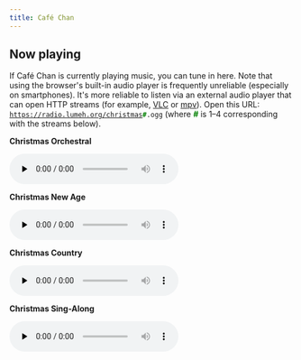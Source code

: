 ```yaml
---
title: Café Chan
---
```


## Now playing

If Café Chan is currently playing music, you can tune in here. Note that using
the browser's built-in audio player is frequently unreliable (especially on
smartphones). It's more reliable to listen via an external audio player that can
open HTTP streams (for example, [VLC] or [mpv]). Open this URL:
<code>https://radio.lumeh.org/christmas<em style="color: green; font-weight: bold">#</em>.ogg</code> (where <em style="color: green; font-weight: bold">#</em> is 1–4 corresponding with the streams below).

**Christmas Orchestral**

<audio src="https://radio.lumeh.org/christmas1.ogg" preload="none" controls>
  <a href="https://radio.lumeh.org/christmas1.ogg" target="cafe-music-stream">christmas1 stream</a>
</audio>

**Christmas New Age**

<audio src="https://radio.lumeh.org/christmas2.ogg" preload="none" controls>
  <a href="https://radio.lumeh.org/christmas2.ogg" target="cafe-music-stream">christmas2 stream</a>
</audio>

**Christmas Country**

<audio src="https://radio.lumeh.org/christmas3.ogg" preload="none" controls>
  <a href="https://radio.lumeh.org/christmas3.ogg" target="cafe-music-stream">christmas3 stream</a>
</audio>

**Christmas Sing-Along**

<audio src="https://radio.lumeh.org/christmas4.ogg" preload="none" controls>
  <a href="https://radio.lumeh.org/christmas4.ogg" target="cafe-music-stream">christmas4 stream</a>
</audio>

[VLC]: https://www.videolan.org/vlc/
[mpv]: https://mpv.io/

<!--
<p><em id="song-artist">&nbsp;</em> – <em id="song-title">&nbsp;</em>
(<span id="song-current-time">&nbsp;</span>/<span id="song-length">&nbsp;</span>)
<br>from <em id="song-album">&nbsp;</em></p>
<p>Up next: <em id="next-title">&nbsp;</em></p>

<script src="/js/jquery-2.1.4.min.js"></script>
<script>
$(document).ready(function() {
 var update = function() {
  $.ajax({
   url: "https://radio.lumeh.org:61321/",
   cache: false,
   dataType: "json"
  }).done(function(data) {
   $("title").text(data.title + " – " + data.artist);
   $("#song-title").text(data.title);
   $("#song-artist").text(data.artist);
   $("#song-album").text(data.album);
   $("#song-current-time").fadeTo(200, 0, function() {
    $("#song-current-time").text(data.current_time).fadeTo(150, 1);
   });
   $("#song-length").text(data.length);
   $("#next-title").text(data.next_title);
  });
 };
 update();
 setInterval(update, 8000);
});
</script>
-->
